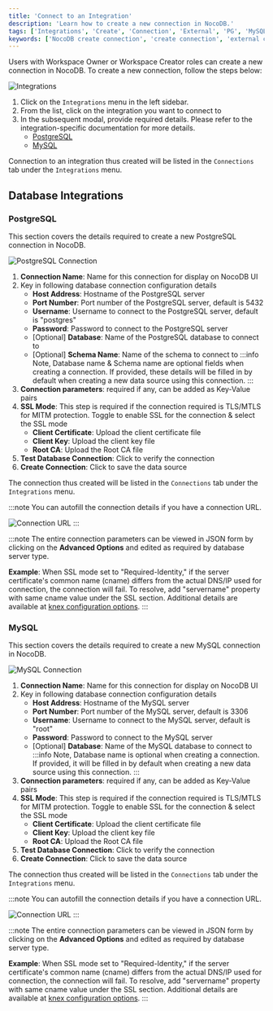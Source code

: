 ```yaml
---
title: 'Connect to an Integration'
description: 'Learn how to create a new connection in NocoDB.'
tags: ['Integrations', 'Create', 'Connection', 'External', 'PG', 'MySQL']
keywords: ['NocoDB create connection', 'create connection', 'external connection', 'PG connection', 'MySQL connection']
---
```


Users with Workspace Owner or Workspace Creator roles can create a new connection in NocoDB. To create a new connection, follow the steps below:

![Integrations](/img/v2/integrations/integrations-2.png)

1. Click on the `Integrations` menu in the left sidebar.
2. From the list, click on the integration you want to connect to 
3. In the subsequent modal, provide required details. Please refer to the integration-specific documentation for more details.
   - [PostgreSQL](#postgresql)
   - [MySQL](#mysql)

Connection to an integration thus created will be listed in the `Connections` tab under the `Integrations` menu.

## Database Integrations

### PostgreSQL 
This section covers the details required to create a new PostgreSQL connection in NocoDB.

![PostgreSQL Connection](/img/v2/integrations/postgres-connection.png)

1. **Connection Name**: Name for this connection for display on NocoDB UI
2. Key in following database connection configuration details
   - **Host Address**: Hostname of the PostgreSQL server
   - **Port Number**: Port number of the PostgreSQL server, default is 5432
   - **Username**: Username to connect to the PostgreSQL server, default is "postgres"
   - **Password**: Password to connect to the PostgreSQL server
   - [Optional] **Database**: Name of the PostgreSQL database to connect to
   - [Optional] **Schema Name**: Name of the schema to connect to
:::info
Note, Database name & Schema name are optional fields when creating a connection. If provided, these details will be filled in by default when creating a new data source using this connection.
:::
3. **Connection parameters**: required if any, can be added as Key-Value pairs
4. **SSL Mode**: This step is required if the connection required is TLS/MTLS for MITM protection. Toggle to enable SSL for the connection & select the SSL mode
   - **Client Certificate**: Upload the client certificate file
   - **Client Key**: Upload the client key file
   - **Root CA**: Upload the Root CA file
5. **Test Database Connection**: Click to verify the connection
6. **Create Connection**: Click to save the data source

The connection thus created will be listed in the `Connections` tab under the `Integrations` menu.

:::note
You can autofill the connection details if you have a connection URL.

![Connection URL](/img/v2/integrations/connection-url-2.png)
:::

:::note
The entire connection parameters can be viewed in JSON form by clicking on the **Advanced Options** and edited as required by database server type.

**Example**: When SSL mode set to "Required-Identity," if the server certificate's common name (cname) differs from the actual DNS/IP used for connection, the connection will fail. To resolve, add "servername" property with same cname value under the SSL section. Additional details are available at [knex configuration options](https://knexjs.org/guide/#configuration-options).
:::

### MySQL
This section covers the details required to create a new MySQL connection in NocoDB.

![MySQL Connection](/img/v2/integrations/mysql-connection.png)

1. **Connection Name**: Name for this connection for display on NocoDB UI
2. Key in following database connection configuration details
   - **Host Address**: Hostname of the MySQL server
   - **Port Number**: Port number of the MySQL server, default is 3306
   - **Username**: Username to connect to the MySQL server, default is "root"
   - **Password**: Password to connect to the MySQL server
   - [Optional] **Database**: Name of the MySQL database to connect to
:::info
Note, Database name is optional when creating a connection. If provided, it will be filled in by default when creating a new data source using this connection.
:::
3. **Connection parameters**: required if any, can be added as Key-Value pairs
4. **SSL Mode**: This step is required if the connection required is TLS/MTLS for MITM protection. Toggle to enable SSL for the connection & select the SSL mode
   - **Client Certificate**: Upload the client certificate file
   - **Client Key**: Upload the client key file
   - **Root CA**: Upload the Root CA file
5. **Test Database Connection**: Click to verify the connection
6. **Create Connection**: Click to save the data source

The connection thus created will be listed in the `Connections` tab under the `Integrations` menu.

:::note
You can autofill the connection details if you have a connection URL.

![Connection URL](/img/v2/integrations/connection-url-2.png)
:::

:::note
The entire connection parameters can be viewed in JSON form by clicking on the **Advanced Options** and edited as required by database server type.

**Example**: When SSL mode set to "Required-Identity," if the server certificate's common name (cname) differs from the actual DNS/IP used for connection, the connection will fail. To resolve, add "servername" property with same cname value under the SSL section. Additional details are available at [knex configuration options](https://knexjs.org/guide/#configuration-options).
:::